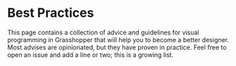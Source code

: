 # Best Practices


This page contains a collection of advice and guidelines for visual programming in Grasshopper that will help you to become a better designer. Most advises are opinionated, but they have proven in practice. Feel free to open an issue and add a line or two; this is a growing list.